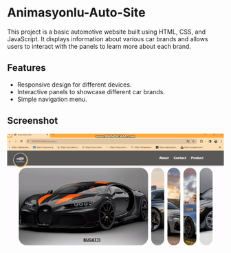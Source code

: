 <h1>Animasyonlu-Auto-Site</h1>

This project is a basic automotive website built using HTML, CSS, and JavaScript. It displays information about various car brands and allows users to interact with the panels to learn more about each brand.

<h2> Features</h2>

- Responsive design for different devices.
- Interactive panels to showcase different car brands.
- Simple navigation menu.

<h2> Screenshot</h2>

![Screenshot](/auto.gif)
